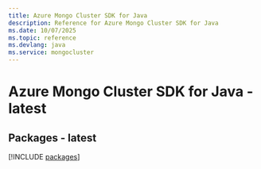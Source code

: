 ```yaml
---
title: Azure Mongo Cluster SDK for Java
description: Reference for Azure Mongo Cluster SDK for Java
ms.date: 10/07/2025
ms.topic: reference
ms.devlang: java
ms.service: mongocluster
---
```

# Azure Mongo Cluster SDK for Java - latest
## Packages - latest
[!INCLUDE [packages](mongo-cluster-index.md)]